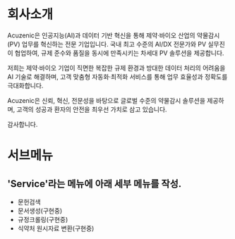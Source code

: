 # 회사소개
Acuzenic은 인공지능(AI)과 데이터 기반 혁신을 통해 제약·바이오 산업의 약물감시(PV) 업무를 혁신하는 전문 기업입니다. 국내 최고 수준의 AI/DX 전문가와 PV 실무진이 협업하여, 규제 준수와 품질을 동시에 만족시키는 차세대 PV 솔루션을 제공합니다.

저희는 제약·바이오 기업이 직면한 복잡한 규제 환경과 방대한 데이터 처리의 어려움을 AI 기술로 해결하며, 고객 맞춤형 자동화·최적화 서비스를 통해 업무 효율성과 정확도를 극대화합니다.

Acuzenic은 신뢰, 혁신, 전문성을 바탕으로 글로벌 수준의 약물감시 솔루션을 제공하며, 고객의 성공과 환자의 안전을 최우선 가치로 삼고 있습니다.

감사합니다.

# 서브메뉴
## 'Service'라는 메뉴에 아래 세부 메뉴를 작성.
- 문헌검색
- 문서생성(구현중)
- 규정크롤링(구현중)
- 식약처 원시자료 변환(구현중)
